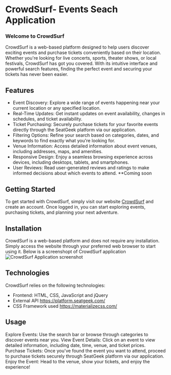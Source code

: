 # CrowdSurf- Events Seach Application

### Welcome to CrowdSurf
CrowdSurf is a web-based platform designed to help users discover exciting events and purchase tickets conveniently based on their location. Whether you're looking for live concerts, sports, theater shows, or local festivals, CrowdSurf has got you covered. With its intuitive interface and powerful search features, finding the perfect event and securing your tickets has never been easier.

## Features
- Event Discovery:  Explore a wide range of events happening near your current location or any specified location.
- Real-Time Updates: Get instant updates on event availability, changes in schedules, and ticket availability.
- Ticket Purchasing: Securely purchase tickets for your favorite events directly through the SeatGeek platform via our application.
- Filtering Options: Refine your search based on categories, dates, and keywords to find exactly what you're looking for.
- Venue Information: Access detailed information about event venues, including addresses, maps, and amenities.
- Responsive Design: Enjoy a seamless browsing experience across devices, including desktops, tablets, and smartphones.
- User Reviews: Read user-generated reviews and ratings to make informed decisions about which events to attend. **Coming soon

## Getting Started
To get started with CrowdSurf, simply visit our website [CrowdSurf](https://thefoodanese.github.io/G10-Project-1/)  and create an account. Once logged in, you can start exploring events, purchasing tickets, and planning your next adventure.

## Installation
CrowdSurf is a web-based platform and does not require any installation. Simply access the website through your preferred web browser to start using it.
Below is a screenshopt of CrowdSurf application
![CrowdSurf Application screenshot](https://github.com/TheFoodanese/G10-Project-1/assets/150956638/74e0ef8e-56d6-46ac-a616-ed7b8fec28a1)


## Technologies
CrowdSurf relies on the following technologies:
- Frontend: HTML, CSS, JavaScript and jQuery
- External API https://platform.seatgeek.com/ 
- CSS Framework used https://materializecss.com/

## Usage
Explore Events: Use the search bar or browse through categories to discover events near you.
View Event Details: Click on an event to view detailed information, including date, time, venue, and ticket prices.
Purchase Tickets: Once you've found the event you want to attend, proceed to purchase tickets securely through SeatGeek platform via our application.
Enjoy the Event: Head to the venue, show your tickets, and enjoy the experience!
